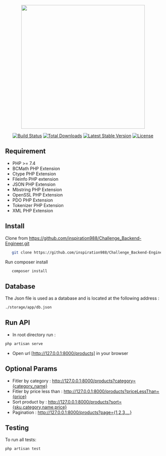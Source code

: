 <p align="center"><a href="https://laravel.com" target="_blank"><img src="https://raw.githubusercontent.com/laravel/art/master/logo-lockup/5%20SVG/2%20CMYK/1%20Full%20Color/laravel-logolockup-cmyk-red.svg" width="400"></a></p>

<p align="center">
<a href="https://travis-ci.org/laravel/framework"><img src="https://travis-ci.org/laravel/framework.svg" alt="Build Status"></a>
<a href="https://packagist.org/packages/laravel/framework"><img src="https://img.shields.io/packagist/dt/laravel/framework" alt="Total Downloads"></a>
<a href="https://packagist.org/packages/laravel/framework"><img src="https://img.shields.io/packagist/v/laravel/framework" alt="Latest Stable Version"></a>
<a href="https://packagist.org/packages/laravel/framework"><img src="https://img.shields.io/packagist/l/laravel/framework" alt="License"></a>
</p>

## Requirement
-  PHP >= 7.4
- BCMath PHP Extension
- Ctype PHP Extension
- Fileinfo PHP extension
- JSON PHP Extension
- Mbstring PHP Extension
- OpenSSL PHP Extension
- PDO PHP Extension
- Tokenizer PHP Extension
- XML PHP Extension

## Install
 Clone from https://github.com/inspiration988/Challenge_Backend-Engineer.git
```bash
   git clone https://github.com/inspiration988/Challenge_Backend-Engineer.git .
```
 Run composer install
```bash
   composer install
```

## Database
The Json file is used as a database and is located at the following address :
```bash
./storage/app/db.json
```

## Run API
- In root directory run  : 
```bash
php artisan serve
```

- Open url [http://127.0.0.1:8000/products] in your browser

## Optional Params
- Fitler by category : http://127.0.0.1:8000/products?category={category_name}
- Fitler by price less than : http://127.0.0.1:8000/products?priceLessThan={price}
- Sort product by : http://127.0.0.1:8000/products?sort={sku,category,name,price}
- Pagination : http://127.0.0.1:8000/products?page={1,2,3,...}

## Testing 
To run all tests:
 ```bash
 php artisan test
```
